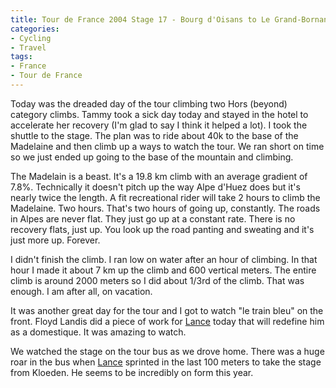 ```yaml
---
title: Tour de France 2004 Stage 17 - Bourg d'Oisans to Le Grand-Bornand
categories:
- Cycling
- Travel
tags:
- France
- Tour de France
---
```


Today was the dreaded day of the tour climbing two Hors (beyond) category climbs. Tammy took a sick day today and stayed in the hotel to accelerate her recovery (I'm glad to say I think it helped a lot). I took the shuttle to the stage. The plan was to ride about 40k to the base of the Madelaine and then climb up a ways to watch the tour. We ran short on time so we just ended up going to the base of the mountain and climbing.

The Madelain is a beast. It's a 19.8 km climb with an average gradient of 7.8%. Technically it doesn't pitch up the way Alpe d'Huez does but it's nearly twice the length. A fit recreational rider will take 2 hours to climb the Madelaine. Two hours. That's two hours of going up, constantly. The roads in Alpes are never flat. They just go up at a constant rate. There is no recovery flats, just up. You look up the road panting and sweating and it's just more up. Forever.

I didn't finish the climb. I ran low on water after an hour of climbing. In that hour I made it about 7 km up the climb and 600 vertical meters. The entire climb is around 2000 meters so I did about 1/3rd of the climb. That was enough. I am after all, on vacation.

It was another great day for the tour and I got to watch "le train bleu" on the front. Floyd Landis did a piece of work for [Lance](http://www.lancearmstrong.com/) today that will redefine him as a domestique. It was amazing to watch.

We watched the stage on the tour bus as we drove home. There was a huge roar in the bus when [Lance](http://www.lancearmstrong.com/) sprinted in the last 100 meters to take the stage from Kloeden. He seems to be incredibly on form this year.
